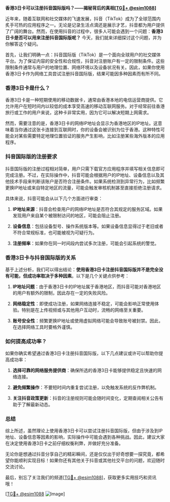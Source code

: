 **香港3日卡可以注册抖音国际版吗？——揭秘背后的真相[[TG💪+ @esim1088](https://t.me/s/esim1088)]**

近年来，随着互联网和社交媒体的飞速发展，抖音（TikTok）成为了全球范围内炙手可热的应用程序之一。无论是记录生活点滴还是展示才艺，抖音都为用户提供了广阔的舞台。然而，在使用抖音的过程中，很多人可能会遇到一个问题：**香港3日卡是否可以用来注册抖音国际版呢？** 今天，我们就来详细探讨这个问题，并为你解答这个疑问。

首先，让我们明确一点：抖音国际版（TikTok）是一个面向全球用户的社交媒体平台。为了保证内容的安全性和合规性，抖音对注册账户有一定的限制条件。这些限制条件通常与用户的地理位置、网络环境以及设备状况有关。因此，如果你使用香港3日卡作为网络工具尝试注册抖音国际版，结果可能因多种因素而有所不同。

### 香港3日卡是什么？

香港3日卡是一种短期使用的移动数据卡，通常由香港本地的电信运营商提供。它允许用户在短时间内以较低的成本享受高速的移动互联网服务。对于经常前往香港旅行或工作的用户来说，这种卡非常实用，因为它可以解决短期上网需求。

然而，需要注意的是，香港3日卡的网络IP地址会显示为香港地区的IP地址。这意味着当你通过这张卡连接到互联网时，你的设备会被识别为位于香港。这种特性可能会对某些需要特定地理位置验证的服务产生影响，比如注册某些海外版本的应用程序。

### 抖音国际版的注册要求

抖音国际版的注册过程相对简单，用户只需下载官方应用程序并填写相关信息即可完成注册。不过，在实际操作中，抖音可能会根据用户的IP地址、设备信息以及其他技术手段来判断该账户是否符合注册条件。如果系统检测到异常行为，比如频繁更换IP地址或来自特定地区的流量，可能会触发审核机制甚至直接拒绝注册请求。

具体来说，抖音可能会从以下几个方面进行审查：

1. **IP地址来源**：抖音会检查用户的网络IP地址是否符合其规定的服务区域。如果发现用户来自某个被限制访问的地区，可能会阻止注册。
   
2. **设备信息**：包括设备型号、操作系统版本等。如果设备信息显得过于老旧或者不符合常规标准，也可能被视为可疑行为。

3. **注册频率**：如果你在同一时间段内尝试多次注册，可能会引起系统的警觉。

### 香港3日卡与抖音国际版的关系

基于上述分析，我们可以得出结论：**使用香港3日卡注册抖音国际版并不是完全没有可能，但成功率取决于多种因素**。以下是几个关键点供参考：

1. **IP地址问题**：由于香港3日卡的IP地址属于香港地区，而抖音可能对香港地区的用户有额外的限制，因此存在一定的失败风险。

2. **网络稳定性**：即使成功注册，如果网络连接不稳定，可能会影响正常使用体验。特别是在上传视频或与其他用户互动时，流畅的网络至关重要。

3. **账号安全性**：频繁更换IP地址或使用虚拟网络可能会导致账号被封禁。因此，在选择网络工具时要格外谨慎。

### 如何提高成功率？

如果你确实希望通过香港3日卡注册抖音国际版，以下几点建议或许可以帮助你提高成功率：

1. **选择可靠的网络服务提供商**：确保所选的香港3日卡能够提供稳定且快速的网络连接。

2. **避免频繁操作**：不要短时间内重复尝试注册，以免触发系统的反作弊机制。

3. **关注抖音政策更新**：抖音的注册规则可能会随时间变化，定期查阅相关公告有助于了解最新动态。

### 总结

综上所述，虽然理论上使用香港3日卡可以尝试注册抖音国际版，但由于涉及到IP地址、设备信息等因素的影响，实际操作中可能会遇到各种挑战。因此，建议大家在决定使用香港3日卡之前仔细权衡利弊，并做好充分准备。

无论你是想通过抖音分享自己的精彩瞬间，还是仅仅出于好奇想要一探究竟，都希望你能顺利实现目标！如果你还有其他关于抖音或其他社交平台的问题，欢迎随时交流讨论。

最后，别忘了关注我们的频道[[TG💪+ @esim1088](https://t.me/s/esim1088)]，获取更多实用技巧和资讯哦！

[[TG💪+ @esim1088](https://t.me/s/esim1088) ![Image](https://i.postimg.cc/4NQfJmqS/Snipaste-2025-05-13-00-14-12.png)]